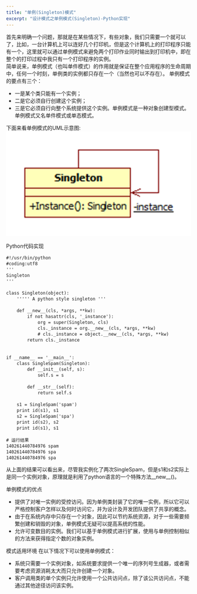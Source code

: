 ```yaml
---
title: "单例(Singleton)模式"
excerpt: "设计模式之单例模式(Singleton)-Python实现"
---
```


首先来明确一个问题，那就是在某些情况下，有些对象，我们只需要一个就可以了，比如，一台计算机上可以连好几个打印机，但是这个计算机上的打印程序只能有一个，这里就可以通过单例模式来避免两个打印作业同时输出到打印机中，即在整个的打印过程中我只有一个打印程序的实例。  
简单说来，单例模式（也叫单件模式）的作用就是保证在整个应用程序的生命周期中，任何一个时刻，单例类的实例都只存在一个（当然也可以不存在）。
单例模式的要点有三个：
* 一是某个类只能有一个实例；
* 二是它必须自行创建这个实例；
* 三是它必须自行向整个系统提供这个实例。单例模式是一种对象创建型模式。单例模式又名单件模式或单态模式。

下面来看单例模式的UML示意图:  
![](/assets/images/design_pattern/singleton)


Python代码实现
```
#!/usr/bin/python
#coding:utf8
'''
Singleton
'''

class Singleton(object):
    ''''' A python style singleton '''

    def __new__(cls, *args, **kw):
        if not hasattr(cls, '_instance'):
            org = super(Singleton, cls)
            cls._instance = org.__new__(cls, *args, **kw)
            # cls._instance = object.__new__(cls, *args, **kw)
        return cls._instance


if __name__ == '__main__':
    class SingleSpam(Singleton):
        def __init__(self, s):
            self.s = s

        def __str__(self):
            return self.s

    s1 = SingleSpam('spam')
    print id(s1), s1
    s2 = SingleSpam('spa')
    print id(s2), s2
    print id(s1), s1

# 运行结果
140261440784976 spam
140261440784976 spa
140261440784976 spa
```

从上面的结果可以看出来，尽管我实例化了两次SingleSpam，但是s1和s2实际上是同一个实例对象，原理就是利用了python语言的一个特殊方法__new__()。

单例模式的优点  
* 提供了对唯一实例的受控访问。因为单例类封装了它的唯一实例，所以它可以严格控制客户怎样以及何时访问它，并为设计及开发团队提供了共享的概念。
* 由于在系统内存中只存在一个对象，因此可以节约系统资源，对于一些需要频繁创建和销毁的对象，单例模式无疑可以提高系统的性能。
* 允许可变数目的实例。我们可以基于单例模式进行扩展，使用与单例控制相似的方法来获得指定个数的对象实例。

模式适用环境
在以下情况下可以使用单例模式：
* 系统只需要一个实例对象，如系统要求提供一个唯一的序列号生成器，或者需要考虑资源消耗太大而只允许创建一个对象。
* 客户调用类的单个实例只允许使用一个公共访问点，除了该公共访问点，不能通过其他途径访问该实例。
